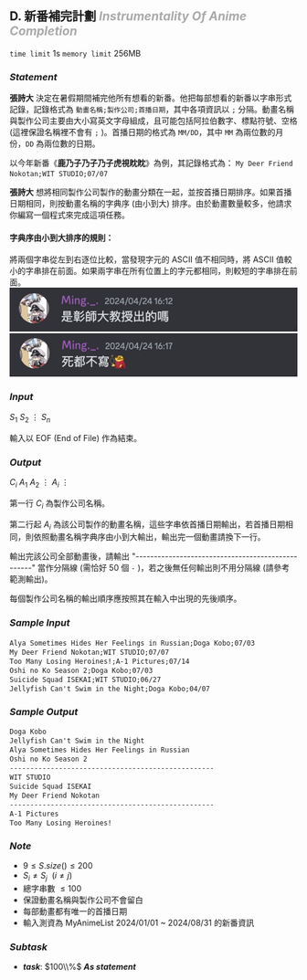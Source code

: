 ## **D. 新番補完計劃** ***<font color = '#AAAAAA'> Instrumentality Of Anime Completion </font>***

`time limit` 1s
`memory limit` 256MB

### ***Statement***
**張詩大** 決定在暑假期間補完他所有想看的新番。他把每部想看的新番以字串形式記錄，記錄格式為 `動畫名稱;製作公司;首播日期`，其中各項資訊以 `;` 分隔。動畫名稱與製作公司主要由大小寫英文字母組成，且可能包括阿拉伯數字、標點符號、空格 (這裡保證名稱裡不會有 `;` )。首播日期的格式為 `MM/DD`，其中 `MM` 為兩位數的月份，`DD` 為兩位數的日期。

以今年新番《**鹿乃子乃子乃子虎視眈眈**》為例，其記錄格式為：
`My Deer Friend Nokotan;WIT STUDIO;07/07`

**張詩大** 想將相同製作公司製作的動畫分類在一起，並按首播日期排序。如果首播日期相同，則按動畫名稱的字典序 (由小到大) 排序。由於動畫數量較多，他請求你編寫一個程式來完成這項任務。

#### 字典序由小到大排序的規則：
將兩個字串從左到右逐位比較，當發現字元的 ASCII 值不相同時，將 ASCII 值較小的字串排在前面。如果兩字串在所有位置上的字元都相同，則較短的字串排在前面。
![](Images/upload_f818bdc345a3b43156793c95146b976d.jpeg)
![](Images/upload_c164ec39cae1d48854ddb0a37dadf1af.jpeg)



<div class='page' />



### ***Input***
$S_1$
$S_2$
$\vdots$
$S_n$

輸入以 EOF (End of File) 作為結束。

### ***Output***
$C_i$
$A_1$
$A_2$
$\vdots$
$A_i$
$\vdots$

第一行 $C_i$ 為製作公司名稱。

第二行起 $A_i$ 為該公司製作的動畫名稱，這些字串依首播日期輸出，若首播日期相同，則依照動畫名稱字典序由小到大輸出，輸出完一個動畫請換下一行。

輸出完該公司全部動畫後，請輸出 "--------------------------------------------------" 當作分隔線 (需恰好 50 個 `-` )，若之後無任何輸出則不用分隔線 (請參考範測輸出)。

每個製作公司名稱的輸出順序應按照其在輸入中出現的先後順序。



<div class='page' />


### ***Sample Input***
```
Alya Sometimes Hides Her Feelings in Russian;Doga Kobo;07/03
My Deer Friend Nokotan;WIT STUDIO;07/07
Too Many Losing Heroines!;A-1 Pictures;07/14
Oshi no Ko Season 2;Doga Kobo;07/03
Suicide Squad ISEKAI;WIT STUDIO;06/27
Jellyfish Can't Swim in the Night;Doga Kobo;04/07
```

### ***Sample Output***
```
Doga Kobo
Jellyfish Can't Swim in the Night
Alya Sometimes Hides Her Feelings in Russian
Oshi no Ko Season 2
--------------------------------------------------
WIT STUDIO
Suicide Squad ISEKAI
My Deer Friend Nokotan
--------------------------------------------------
A-1 Pictures
Too Many Losing Heroines!
```



### ***Note***
* $9 \leq S.size() \leq 200$
* $S_i \neq S_j\ \ (i \neq j)$
* 總字串數 $\leq 100$
* 保證動畫名稱與製作公司不會留白
* 每部動畫都有唯一的首播日期
* 輸入測資為 MyAnimeList 2024/01/01 ~ 2024/08/31 的新番資訊


### ***Subtask***

 - ***task***: $100\\%$ ***As statement***